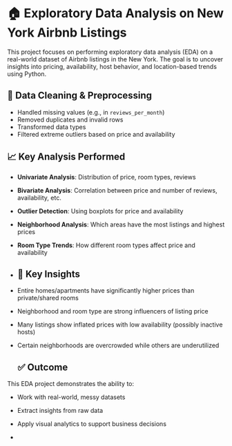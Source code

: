 # 🏠 Exploratory Data Analysis on New York Airbnb Listings

This project focuses on performing exploratory data analysis (EDA) on a real-world dataset of Airbnb listings in the New York. The goal is to uncover insights into pricing, availability, host behavior, and location-based trends using Python.

## 🧹 Data Cleaning & Preprocessing

- Handled missing values (e.g., in `reviews_per_month`)
- Removed duplicates and invalid rows
- Transformed data types 
- Filtered extreme outliers based on price and availability

## 📈 Key Analysis Performed

- **Univariate Analysis**: Distribution of price, room types, reviews
- **Bivariate Analysis**: Correlation between price and number of reviews, availability, etc.
- **Outlier Detection**: Using boxplots for price and availability
- **Neighborhood Analysis**: Which areas have the most listings and highest prices
- **Room Type Trends**: How different room types affect price and availability

- ## 📌 Key Insights

- Entire homes/apartments have significantly higher prices than private/shared rooms
- Neighborhood and room type are strong influencers of listing price
- Many listings show inflated prices with low availability (possibly inactive hosts)
- Certain neighborhoods are overcrowded while others are underutilized

  ## ✅ Outcome

This EDA project demonstrates the ability to:
- Work with real-world, messy datasets
- Extract insights from raw data
- Apply visual analytics to support business decisions

- 
